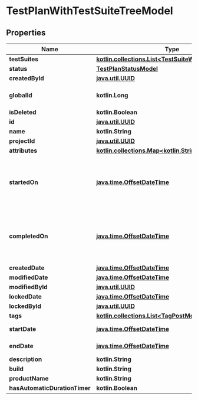 
# TestPlanWithTestSuiteTreeModel

## Properties
| Name | Type | Description | Notes |
| ------------ | ------------- | ------------- | ------------- |
| **testSuites** | [**kotlin.collections.List&lt;TestSuiteWithChildrenModel&gt;**](TestSuiteWithChildrenModel.md) |  |  |
| **status** | [**TestPlanStatusModel**](TestPlanStatusModel.md) |  |  |
| **createdById** | [**java.util.UUID**](java.util.UUID.md) |  |  |
| **globalId** | **kotlin.Long** | Used for search Test plan |  |
| **isDeleted** | **kotlin.Boolean** |  |  |
| **id** | [**java.util.UUID**](java.util.UUID.md) |  |  |
| **name** | **kotlin.String** |  |  |
| **projectId** | [**java.util.UUID**](java.util.UUID.md) |  |  |
| **attributes** | [**kotlin.collections.Map&lt;kotlin.String, kotlin.Any&gt;**](kotlin.Any.md) |  |  |
| **startedOn** | [**java.time.OffsetDateTime**](java.time.OffsetDateTime.md) | Set when test plan is starter (status changed to: In Progress) |  [optional] |
| **completedOn** | [**java.time.OffsetDateTime**](java.time.OffsetDateTime.md) | set when test plan status is completed (status changed to: Completed) |  [optional] |
| **createdDate** | [**java.time.OffsetDateTime**](java.time.OffsetDateTime.md) |  |  [optional] |
| **modifiedDate** | [**java.time.OffsetDateTime**](java.time.OffsetDateTime.md) |  |  [optional] |
| **modifiedById** | [**java.util.UUID**](java.util.UUID.md) |  |  [optional] |
| **lockedDate** | [**java.time.OffsetDateTime**](java.time.OffsetDateTime.md) |  |  [optional] |
| **lockedById** | [**java.util.UUID**](java.util.UUID.md) |  |  [optional] |
| **tags** | [**kotlin.collections.List&lt;TagPostModel&gt;**](TagPostModel.md) |  |  [optional] |
| **startDate** | [**java.time.OffsetDateTime**](java.time.OffsetDateTime.md) | Used for analytics |  [optional] |
| **endDate** | [**java.time.OffsetDateTime**](java.time.OffsetDateTime.md) | Used for analytics |  [optional] |
| **description** | **kotlin.String** |  |  [optional] |
| **build** | **kotlin.String** |  |  [optional] |
| **productName** | **kotlin.String** |  |  [optional] |
| **hasAutomaticDurationTimer** | **kotlin.Boolean** |  |  [optional] |



